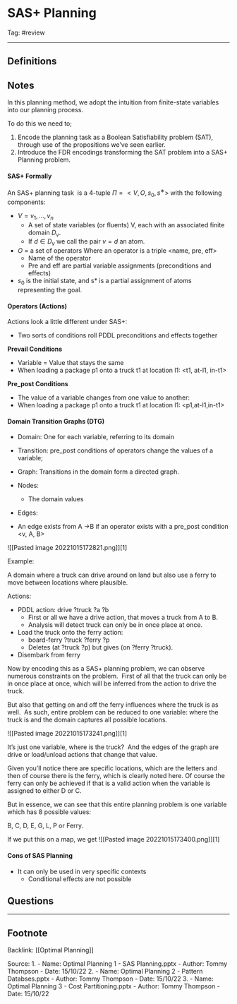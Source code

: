 # SAS+ Planning
Tag: #review 

---
## Definitions


## Notes
In this planning method, we adopt the intuition from finite-state variables into our planning process.

To do this we need to;
1. Encode the planning task as a Boolean Satisfiability problem (SAT), through use of the propositions we’ve seen earlier.
2. Introduce the FDR encodings transforming the SAT problem into a SAS+ Planning problem.


#### SAS+ Formally
An SAS+ planning task  is a 4-tuple $Π = <V, O, s_0, s^∗>$ with the following components:
- $V = {v_1, . . . , v_n}$
	- A set of state variables (or fluents) V, each with an associated finite domain $D_v$. 
	- If $d ∈ D_v$ we call the pair $v = d$ an atom.
- $O$ = a set of operators
	Where an operator is a triple <name, pre, eff>
	- Name of the operator
	- Pre and eff are partial variable assignments (preconditions and effects)
- $s_0$ is the initial state, and s* is a partial assignment of atoms representing the goal.

#### Operators (Actions)
Actions look a little different under SAS+:
- Two sorts of conditions roll PDDL preconditions and effects together

**Prevail Conditions**
- Variable = Value that stays the same
- When loading a package p1 onto a truck t1 at location l1: <t1, at-l1, in-t1>

**Pre_post Conditions**
- The value of a variable changes from one value to another:
- When loading a package p1 onto a truck t1 at location l1: <p1,at-l1,in-t1>

#### Domain Transition Graphs (DTG)
- Domain: One for each variable, referring to its domain
- Transition: pre_post conditions of operators change the values of a variable;
- Graph: Transitions in the domain form a directed graph.


- Nodes:
	- The domain values
- Edges:
- An edge exists from A ->B if an operator exists with a pre_post condition <v, A, B>

![[Pasted image 20221015172821.png]][1]

Example:

A domain where a truck can drive around on land but also use a ferry to move between locations where plausible.

Actions:
- PDDL action: drive ?truck ?a ?b
	- First or all we have a drive action, that moves a truck from A to B.
	- Analysis will detect truck can only be in once place at once.
- Load the truck onto the ferry action: 
	- board-ferry ?truck ?ferry ?p
	- Deletes (at ?truck ?p) but gives (on ?ferry ?truck).
- Disembark from ferry

Now by encoding this as a SAS+ planning problem, we can observe numerous constraints on the problem.  First of all that the truck can only be in once place at once, which will be inferred from the action to drive the truck.

But also that getting on and off the ferry influences where the truck is as well.  As such, entire problem can be reduced to one variable: where the truck is and the domain captures all possible locations.

![[Pasted image 20221015173241.png]][1]



It’s just one variable, where is the truck?  And the edges of the graph are drive or load/unload actions that change that value.

Given you’ll notice there are specific locations, which are the letters and then of course there is the ferry, which is clearly noted here. Of course the ferry can only be achieved if that is a valid action when the variable is assigned to either D or C.

But in essence, we can see that this entire planning problem is one variable which has 8 possible values:

B, C, D, E, G, L, P or Ferry.

If we put this on a map, we get
![[Pasted image 20221015173400.png]][1]


#### Cons of SAS Planning

- It can only be used in very specific contexts 
	- Conditional effects are not possible

## Questions

---
## Footnote

Backlink: [[Optimal Planning]]

Source:
1. 
	- Name: Optimal Planning 1 - SAS Planning.pptx
	- Author: Tommy Thompson
	- Date: 15/10/22
2. 
	- Name: Optimal Planning 2 - Pattern Databses.pptx
	- Author: Tommy Thompson
	- Date: 15/10/22
3. 
	- Name: Optimal Planning 3 - Cost Partitioning.pptx
	- Author: Tommy Thompson
	- Date: 15/10/22


